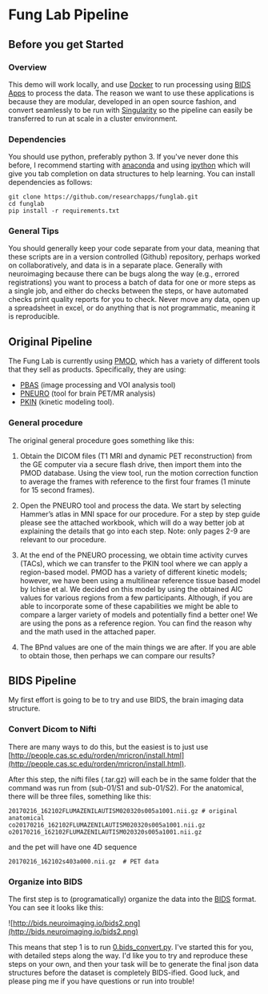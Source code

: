 # Fung Lab Pipeline
 
## Before you get Started

### Overview
This demo will work locally, and use [Docker](https://docs.docker.com/engine/installation/) to run processing using [BIDS Apps](bids-apps.neuroimaging.io) to process the data. The reason we want to use these applications is because they are modular, developed in an open source fashion, and convert seamlessly to be run with [Singularity](http://singularity.lbl.gov) so the pipeline can easily be transferred to run at scale in a cluster environment.

### Dependencies
You should use python, preferably python 3. If you've never done this before, I recommend starting with [anaconda](https://www.continuum.io/downloads) and using [ipython](https://ipython.org/) which will give you tab completion on data structures to help learning. You can install dependencies as follows:

```
git clone https://github.com/researchapps/funglab.git
cd funglab
pip install -r requirements.txt
```

### General Tips
You should generally keep your code separate from your data, meaning that these scripts are in a version controlled (Github) repository, perhaps worked on collaboratively, and data is in a separate place. Generally with neuroimaging because there can be bugs along the way (e.g., errored registrations) you want to process a batch of data for one or more steps as a single job, and either do checks between the steps, or have automated checks print quality reports for you to check. Never move any data, open up a spreadsheet in excel, or do anything that is not programmatic, meaning it is reproducible.


## Original Pipeline
The Fung Lab is currently using [PMOD](http://www.pmod.com/web/), which has a variety of different tools that they sell as products. Specifically, they are using:

 - [PBAS](http://www.pmod.com/web/?portfolio=21-image-processing-pbas) (image processing and VOI analysis tool)
 - [PNEURO](http://www.pmod.com/web/?portfolio=31-automatic-analyses-pneuro) (tool for brain PET/MR analysis)
 - [PKIN](http://www.pmod.com/web/?portfolio=31-automatic-analyses-pneuro) (kinetic modeling tool).
 

### General procedure
The original general procedure goes something like this:
 
1. Obtain the DICOM files (T1 MRI and dynamic PET reconstruction) from the GE computer via a secure flash drive, then import them into the PMOD database. Using the view tool, run the motion correction function to average the frames with reference to the first four frames (1 minute for 15 second frames). 

2. Open the PNEURO tool and process the data. We start by selecting Hammer’s atlas in MNI space for our procedure. For a step by step guide please see the attached workbook, which will do a way better job at explaining the details that go into each step. Note: only pages 2-9 are relevant to our procedure.

3. At the end of the PNEURO processing, we obtain time activity curves (TACs), which we can transfer to the PKIN tool where we can apply a region-based model. PMOD has a variety of different kinetic models; however, we have been using a multilinear reference tissue based model by Ichise et al. We decided on this model by using the obtained AIC values for various regions from a few participants. Although, if you are able to incorporate some of these capabilities we might be able to compare a larger variety of models and potentially find a better one! We are using the pons as a reference region. You can find the reason why and the math used in the attached paper.

4. The BPnd values are one of the main things we are after. If you are able to obtain those, then perhaps we can compare our results?
 

## BIDS Pipeline
My first effort is going to be to try and use BIDS, the brain imaging data structure. 

### Convert Dicom to Nifti
There are many ways to do this, but the easiest is to just use [http://people.cas.sc.edu/rorden/mricron/install.html](http://people.cas.sc.edu/rorden/mricron/install.html).

After this step, the nifti files (.tar.gz) will each be in the same folder that the command was run from (sub-01/S1 and sub-01/S2). For the anatomical, there will be three files, something like this:

```
20170216_162102FLUMAZENILAUTISM020320s005a1001.nii.gz # original anatomical
co20170216_162102FLUMAZENILAUTISM020320s005a1001.nii.gz
o20170216_162102FLUMAZENILAUTISM020320s005a1001.nii.gz
```

and the pet will have one 4D sequence

```
20170216_162102s403a000.nii.gz  # PET data
```


### Organize into BIDS
The first step is to (programatically) organize the data into the [BIDS](http://bids.neuroimaging.io) format. You can see it looks like this:

![http://bids.neuroimaging.io/bids2.png](http://bids.neuroimaging.io/bids2.png)

This means that step 1 is to run [0.bids_convert.py](scripts/0.bids_convert.py). I've started this for you, with detailed steps along the way. I'd like you to try and reproduce these steps on your own, and then your task will be to generate the final json data structures before the dataset is completely BIDS-ified. Good luck, and please ping me if you have questions or run into trouble!
